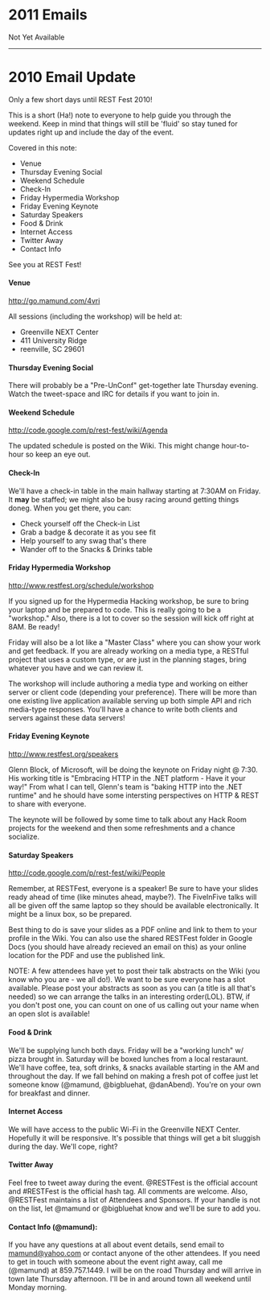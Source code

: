 # 2011 Emails #
Not Yet Available


---


# 2010 Email Update #

Only a few short days until REST Fest 2010!

This is a short (Ha!) note to everyone to help guide you through the weekend. Keep in mind that things will still be 'fluid' so stay tuned for updates right up and include the day of the event.

Covered in this note:
  * Venue
  * Thursday Evening Social
  * Weekend Schedule
  * Check-In
  * Friday Hypermedia Workshop
  * Friday Evening Keynote
  * Saturday Speakers
  * Food & Drink
  * Internet Access
  * Twitter Away
  * Contact Info

See you at REST Fest!

#### Venue ####
http://go.mamund.com/4vri

All sessions (including the workshop) will be held at:

  * Greenville NEXT Center
  * 411 University Ridge
  * reenville, SC 29601

#### Thursday Evening Social ####
There will probably be a "Pre-UnConf" get-together late Thursday evening. Watch the tweet-space and IRC for details if you want to join in.

#### Weekend Schedule ####
http://code.google.com/p/rest-fest/wiki/Agenda

The updated schedule is posted on the Wiki. This might change hour-to-hour so keep an eye out.

#### Check-In ####
We'll have a check-in table in the main hallway starting at 7:30AM on Friday. It **may** be staffed; we might also be busy racing around getting things done[g](g.md). When you get there, you can:

  * Check yourself off the Check-in List
  * Grab a badge & decorate it as you see fit
  * Help yourself to any swag that's there
  * Wander off to the Snacks & Drinks table

#### Friday Hypermedia Workshop ####
http://www.restfest.org/schedule/workshop

If you signed up for the Hypermedia Hacking workshop, be sure to bring your laptop and be prepared to code. This is really going to be a "workshop." Also, there is a lot to cover so the session will kick off right at 8AM. Be ready!

Friday will also be a lot like a "Master Class" where you can show your work and get feedback. If you are already working on a media type, a RESTful project that uses a custom type, or are just in the planning stages, bring whatever you have and we can review it.

The workshop will include authoring a media type and working on either server or client code (depending your preference). There will be more than one existing live application available serving up both simple API and rich media-type responses. You'll have a chance to write both clients and servers against these data servers!

#### Friday Evening Keynote ####
http://www.restfest.org/speakers

Glenn Block, of Microsoft, will be doing the keynote on Friday night @ 7:30. His working title is "Embracing HTTP in the .NET platform - Have it your way!" From what I can tell, Glenn's team is "baking HTTP into the .NET runtime" and he should have some intersting perspectives on HTTP & REST to share with everyone.

The keynote will be followed by some time to talk about any Hack Room projects for the weekend and then some refreshments and a chance socialize.

#### Saturday Speakers ####
http://code.google.com/p/rest-fest/wiki/People

Remember, at RESTFest, everyone is a speaker! Be sure to have your slides ready ahead of time (like minutes ahead, maybe?). The FiveInFive talks will all be given off the same laptop so they should be available electronically. It might be a linux box, so be prepared.

Best thing to do is save your slides as a PDF online and link to them to your profile in the Wiki. You can also use the shared RESTFest folder in Google Docs (you should have already recieved an email on this) as your online location for the PDF and use the published link.

NOTE: A few attendees have yet to post their talk abstracts on the Wiki (you know who you are - we all do!). We want to be sure everyone has a slot available. Please post your abstracts as soon as you can (a title is all that's needed) so we can arrange the talks
in an interesting order(LOL). BTW, if you don't post one, you can count on one of us calling out your name when an open slot is available!

#### Food & Drink ####
We'll be supplying lunch both days. Friday will be a "working lunch" w/ pizza brought in. Saturday will be boxed lunches from a local restaraunt. We'll have coffee, tea, soft drinks, & snacks available starting in the AM and throughout the day. If we fall behind on making a fresh pot of coffee just let someone know (@mamund, @bigbluehat, @danAbend). You're on your own for breakfast and dinner.

#### Internet Access ####
We will have access to the public Wi-Fi in the Greenville NEXT Center. Hopefully it will be responsive. It's possible that things will get a bit sluggish during the day. We'll cope, right?

#### Twitter Away ####
Feel free to tweet away during the event. @RESTFest is the official account and #RESTFest is the official hash tag. All comments are welcome.
Also, @RESTFest maintains a list of Attendees and Sponsors. If your handle is not on the list, let @mamund or @bigbluehat know and we'll be sure to add you.

#### Contact Info (@mamund): ####
If you have any questions at all about event details, send email to mamund@yahoo.com or contact anyone of the other attendees. If you need to get in touch with someone about the event right away, call me (@mamund) at 859.757.1449. I will be on the road Thursday and will arrive in town late Thursday afternoon. I'll be in and around town all weekend until Monday morning.